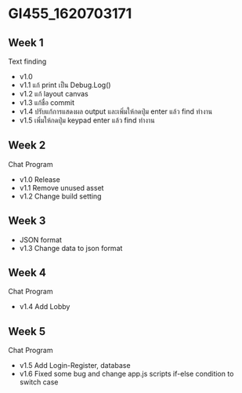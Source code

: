 # GI455_1620703171

## Week 1
Text finding
- v1.0  
- v1.1 แก้ print เป็น Debug.Log()
- v1.2 แก้ layout canvas
- v1.3 แก้ชื่อ commit
- v1.4 ปรับแก้การแสดงผล output และเพิ่มให้กดปุ่ม enter แล้ว find ทำงาน
- v1.5 เพิ่มให้กดปุ่ม keypad enter แล้ว find ทำงาน

## Week 2
Chat Program
- v1.0 Release
- v1.1 Remove unused asset
- v1.2 Change build setting

## Week 3
- JSON format
- v1.3 Change data to json format

## Week 4
Chat Program
- v1.4 Add Lobby

## Week 5
Chat Program
- v1.5 Add Login-Register, database
- v1.6 Fixed some bug and change app.js scripts if-else condition to switch case
